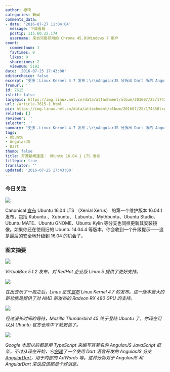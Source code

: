 ```yaml
---
author: 棣琦
categories: 新闻
comments_data:
- date: '2016-07-27 11:04:04'
  message: 下载看看
  postip: 115.60.22.174
  username: 来自河南郑州的 Chrome 45.0|Windows 7 用户
count:
  commentnum: 1
  favtimes: 0
  likes: 0
  sharetimes: 2
  viewnum: 5192
date: '2016-07-25 17:43:00'
editorchoice: false
excerpt: "更多：Linux Kernel 4.7 发布；\r\nAngularJS 分拆出 Dart 版的 AngularDart。"
fromurl: ''
id: 7615
islctt: false
largepic: https://img.linux.net.cn/data/attachment/album/201607/25/174358lxg6baedtjrw5g5n.jpg
url: /article-7615-1.html
pic: https://img.linux.net.cn/data/attachment/album/201607/25/174358lxg6baedtjrw5g5n.jpg.thumb.jpg
related: []
reviewer: ''
selector: ''
summary: "更多：Linux Kernel 4.7 发布；\r\nAngularJS 分拆出 Dart 版的 AngularDart。"
tags:
- Ubuntu
- AngularJS
- Dart
thumb: false
title: 开源新闻速递： Ubuntu 16.04.1 LTS 发布
titlepic: true
translator: ''
updated: '2016-07-25 17:43:00'
---
```


### 今日关注


![](https://img.linux.net.cn/data/attachment/album/201607/25/174358lxg6baedtjrw5g5n.jpg)


Canonical [宣布](http://ubuntu-news.org/2016/07/21/ubuntu-16-04-1-lts-released/) Ubuntu 16.04 LTS （Xenial Xerus） 的第一个维护版本 16.04.1 发布，包括 Kubuntu 、Xubuntu、 Lubuntu、Mythbuntu、Ubuntu Studio、Ubuntu MATE、Ubuntu GNOME、Ubuntu Kylin 等分支也同样更新其安装镜像。如果你还在使用旧的 Ubuntu 14.04.4 等版本，你会收到一个升级提示——这是最后的安全地升级到 16.04 的机会了。


### 图文摘要


![](https://img.linux.net.cn/data/attachment/album/201607/25/172409lz2xx5775fvk1f0w.jpg)


*VirtualBox 5.1.2 发布，对 RedHat 企业版 Linux 5 提供了更好支持。*


![](https://img.linux.net.cn/data/attachment/album/201607/25/172515z04g0ezvz5594gb0.jpg)


*在出去玩了一周之后，Linus 正式[宣布](http://lkml.iu.edu/hypermail/linux/kernel/1607.3/00150.html) Linux Kernel 4.7 的发布。这一版本最大的新功能是提供了对 AMD 新发布的 Radeon RX 480 GPU 的支持。*


![](https://img.linux.net.cn/data/attachment/album/201607/25/172720w590qh8gw4ms5lgj.jpg)


*经过漫长时间的等待，Mozilla Thunderbird 45 终于登陆 Ubuntu 了，你现在可以从 Ubuntu 官方仓库中下载安装了。*


![](https://img.linux.net.cn/data/attachment/album/201607/25/173525qzr5cw134n54tgnd.jpg)


*Google 本周以前都是用 TypeScript 来编写其著名的 AngularJS JavaScript 框架，不过从现在开始，它[创建](http://news.dartlang.org/2016/07/angulardart-is-going-all-dart.html)了一个使用 Dart 语言开发的 AngularJS 分支 [AngularDart](https://github.com/dart-lang/angular2)，用于内部的 AdWords 等。这种分拆对于 AngularJS 和 AngularDart 来说应该都是个好消息。*